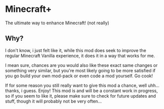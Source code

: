 # Minecraft+
The ultimate way to enhance Minecraft! (not really)

## Why?
I don't know, i just felt like it, while this mod does seek to improve the regular Minecraft Vanilla experience, it
does it in a way that works for me.

I mean sure, chances are you would also like these exact same changes or something very similar, but you're most
likely going to be more satisfied if you go build your own mod-pack or even code a mod yourself. Go cook!

If for some reason you still really want to give this mod a chance, well uhh... thanks, i guess. Enjoy!
This mod is and will be a constant work in progress, so if you seem to like it, please make sure to check for future
updates and stuff, though it will probably not be very often...

